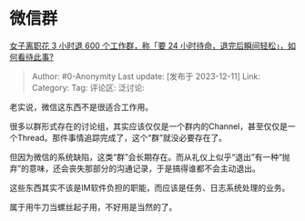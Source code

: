 # 微信群
[女子离职花 3 小时退 600 个工作群，称「要 24 小时待命，退完后瞬间轻松」，如何看待此事?](https://www.zhihu.com/question/634194746/answer/3321548919)

> Author: #0-Anonymity
> Last update: [发布于 2023-12-11]
> Link:
> Category: 
> Tag:
> 评论区:
> 泛讨论:

老实说，微信这东西不是很适合工作用。

很多以群形式存在的讨论组，其实应该仅仅是一个群内的Channel，甚至仅仅是一个Thread。那件事情追踪完成了，这个“群”就没必要存在了。

但因为微信的系统缺陷，这类“群”会长期存在。而从礼仪上似乎“退出”有一种“抛弃”的意味，还会丧失那部分的沟通记录，于是搞得谁都不会主动退出。

这些东西其实不该是IM软件负担的职能，而应该是任务、日志系统处理的业务。

属于用牛刀当螺丝起子用，不好用是当然的了。

